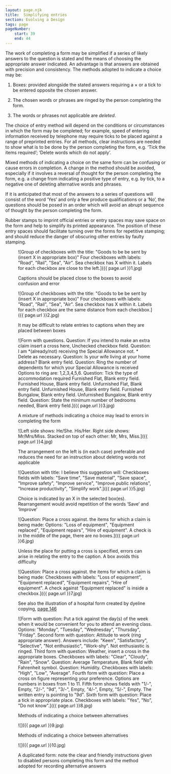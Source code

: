 ```yaml
---
layout: page.njk
title:  Simplifying entries
section: Evolving a Design
tags: page
pageNumber:
    start: 39
    end: 44
---
```


The work of completing a form may be simplified if a series of likely answers to the question is stated and the means of choosing the appropriate answer indicated. An advantage is that answers are obtained with precision and consistency. The methods
adopted to indicate a choice may be:

1. Boxes: provided alongside the stated answers requiring a &times; or a tick to be entered opposite the chosen answer.

2. The chosen words or phrases are ringed by the person completing the form.

3. The words or phrases not applicable are *deleted*.

The choice of entry method will depend on the conditions or circumstances in which the form may be completed; for example, speed of entering information received by telephone may require ticks to be placed against a range of preprinted entries. For all methods, clear instructions are needed to show what is to be done by the person completing the form, e.g. ‘Tick the items required’; ‘Delete words which do not apply’.

Mixed methods of indicating a choice on the same form can be confusing or cause errors in completion. A change in the method should be avoided, especially if it involves a reversal of thought for the person completing the form, e.g. a change from indicating a positive type of entry, e.g. by tick, to a negative one of deleting alternative words and phrases.

If it is anticipated that most of the answers to a series of questions will consist of the word ‘Yes’ and only a few produce qualifications or a ‘No’, the questions should be posed in an order which will avoid an abrupt sequence of thought by the person completing the form.

Rubber stamps to imprint official entries or entry spaces may save space on the form and help to simplify its printed appearance. The position of these entry spaces should facilitate turning over the forms for repetitive stamping; and should reduce the danger of obscuring other entries by faulty stamping.

<figure>

![Group of checkboxes with the title:
"Goods to be be sent by (insert X in appropriate box)"
Four checkboxes with labels: "Road", "Rail", "Sea", "Air".
Sea checkbox has X within it.
Labels for each checkbox are close to the left.]({{ page.url }}1.jpg)

<figcaption>
Captions should be placed close to the boxes to avoid confusion and error
</figcaption>
</figure>

<figure>

![Group of checkboxes with the title:
"Goods to be be sent by (insert X in appropriate box)"
Four checkboxes with labels: "Road", "Rail", "Sea", "Air".
Sea checkbox has X within it.
Labels for each checkbox are the same distance from each checkbox.]({{ page.url }}2.jpg)

<figcaption>
It may be difficult to relate entries to captions when they are placed between boxes
</figcaption>
</figure>

<figure>

![Form with questions.
Question: If you intend to make an extra claim insert a cross here, Unchecked checkbox field.
Question: I am *(already/not) receiving the Special Allowance
not.
\* Delete as necessary.
Question: Is your wife living at your home address? Blank entry field.
Question: Ring the number of dependents for which your Special Allowance
is received
Options to ring are: 1,2,3,4,5,6.
Question: Tick the type of accommodation required
Furnished Flat, Blank entry field.
Furnished House, Blank entry field.
Unfurnished Flat, Blank entry field.
Unfurnished House, Blank entry field.
Furnished Bungalow, Blank entry field.
Unfurnished Bungalow, Blank entry field.
Question: State the minimum number of bedrooms needed, Blank entry field.]({{ page.url }}3.jpg)

<figcaption>

A mixture of methods indicating a choice may lead to errors in completing the form
</figcaption>
</figure>

<figure>

![Left side shows:
He/She.
His/Her.
Right side shows:
Mr/Mrs/Miss.
Stacked on top of each other: Mr, Mrs, Miss.]({{ page.url }}4.jpg)

<figcaption>
The arrangement on the left is (in each case) preferable and reduces the need for an
instruction about deleting words not applicable
</figcaption>
</figure>

<figure>

![Question with title: I believe this suggestion will:
Checkboxes fields with labels:
"Save time", "Save material", "Save space", "Improve safety", "Improve service", "Improve public relations", "Increase productivity", "Simplify work".]({{ page.url }}5.jpg)

<figcaption>
Choice is indicated by an X in the selected box(es). Rearrangement would avoid repetition
of the words ‘Save’ and ‘Improve’
</figcaption>
</figure>

<figure>

![Question: Place a cross against. the items for which a claim is being made:
Options:
"Loss of equipment", "Equipment replaced", "Equipment repairs", "Hire of equipment".
A check is in the middle of the page, there are no boxes.]({{ page.url }}6.jpg)

<figcaption>
Unless the place for putting a cross is specified, errors can arise in relating the entry to
the caption. A box avoids this difficulty
</figcaption>
</figure>

<figure>

![Question: Place a cross against. the items for which a claim is being made:
Checkboxes with labels:
"Loss of equipment", "Equipment replaced", "Equipment repairs", "Hire of equipment".
A check against "Equipment replaced" is inside a checkbox.]({{ page.url }}7.jpg)

<figcaption>

See also the illustration of a hospital form created by dyeline copying, [page 146](/copying/making-copies-by-photocopying-methods/)
</figcaption>
</figure>

<figure>

![Form with question: Put a tick against the day(s) of the week when it would be convenient for you to attend an evening class.
Options:
"Monday", "Tuesday", "Wednesday", "Thursday", "Friday".
Second form with question: Attitude to work (ring appropriate answer).
Answers include:
"Keen", "Satisfactory", "Selective", "Not enthusiastic", "Work-shy".
Not enthusiastic is ringed.
Third form with question: Weather, insert a cross in the appropriate boxes.
Checkboxes with labels:
"Clear", "Cloudy", "Rain", "Snow".
Question: Average Temperature, Blank field with Fahrenheit symbol.
Question: Humidity.
Checkboxes with labels: "High", "Low", "Average".
Fourth form with question: Place a cross on figure representing your preference.
Options are numbers in boxes from 1 to 11.
Fifth form shows fields with "1/-", Empty, "2/-", "9d", "3/-", Empty, "4/-", Empty, "5/-", Empty.
The written entry is pointing to "9d".
Sixth form with question: Place a tick in appropriate place.
Checkboxes with labels: "Yes", "No", "Do not know".]({{ page.url }}8.jpg)

<figcaption>
Methods of indicating a choice between alternatives
</figcaption>
</figure>

<figure>

![]({{ page.url }}9.jpg)

<figcaption>
Methods of indicating a choice between alternatives
</figcaption>
</figure>

<figure>

![]({{ page.url }}10.jpg)

<figcaption>
A duplicated form: note the clear and friendly instructions given to disabled persons
completing this form and the method adopted for recording alternative answers
</figcaption>
</figure>
